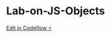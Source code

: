 # Lab-on-JS-Objects

[Edit in Codeflow ⚡️](https://stackblitz.com/~/github.com/AbhishekKaundal0052/Lab-on-JS-Objects)